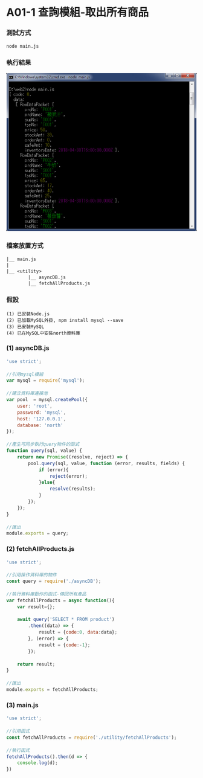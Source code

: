 # A01-1 查詢模組-取出所有商品

### 測試方式
```
node main.js
```

### 執行結果
![GitHub Logo](/imgs/results01-1.jpg)


### 檔案放置方式
```
|__ main.js
|   
|__ <utility>
        |__ asyncDB.js    
        |__ fetchAllProducts.js  	
```

### 假設
```
(1) 已安裝Node.js
(2) 已加載MySQL外掛, npm install mysql --save
(3) 已安裝MySQL
(4) 已在MySQL中安裝north資料庫    
```


### (1) asyncDB.js

``` js
'use strict';

//引用mysql模組
var mysql = require('mysql');

//建立資料庫連接池
var pool  = mysql.createPool({
    user: 'root',
    password: 'mysql',
    host: '127.0.0.1',
    database: 'north'     
});

//產生可同步執行query物件的函式
function query(sql, value) {
    return new Promise((resolve, reject) => {
        pool.query(sql, value, function (error, results, fields) {
            if (error){
                reject(error);
            }else{
                resolve(results);
            }
        });
    });
}

//匯出
module.exports = query;
```



### (2) fetchAllProducts.js  
``` js
'use strict';

//引用操作資料庫的物件
const query = require('./asyncDB');

//執行資料庫動作的函式-傳回所有產品
var fetchAllProducts = async function(){
    var result={};
	
    await query('SELECT * FROM product')
        .then((data) => {
            result = {code:0, data:data};  
        }, (error) => {
            result = {code:-1};
        });
		
    return result;
}

//匯出
module.exports = fetchAllProducts;
```


### (3) main.js
``` js
'use strict';

//引用函式
const fetchAllProducts = require('./utility/fetchAllProducts');

//執行函式
fetchAllProducts().then(d => {
    console.log(d);
})
```
